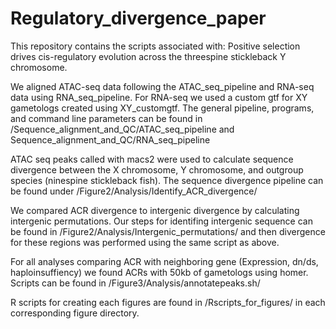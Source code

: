 # Regulatory_divergence_paper
This repository contains the scripts associated with: Positive selection drives cis-regulatory evolution across the threespine stickleback Y chromosome.


We aligned ATAC-seq data following the ATAC_seq_pipeline and RNA-seq data using RNA_seq_pipeline. For RNA-seq we used a custom gtf for XY gametologs created using XY_customgtf. The general pipeline, programs, and command line parameters can be found in /Sequence_alignment_and_QC/ATAC_seq_pipeline and Sequence_alignment_and_QC/RNA_seq_pipeline

ATAC seq peaks called with macs2 were used to calculate sequence divergence between the X chromosome, Y chromosome, and outgroup species (ninespine stickleback fish). The sequence divergence pipeline can be found under /Figure2/Analysis/Identify_ACR_divergence/

We compared ACR divergence to intergenic divergence by calculating intergenic permutations. Our steps for identifing intergenic sequence can be found in /Figure2/Analysis/Intergenic_permutations/ and then divergence for these regions was performed using the same script as above.



For all analyses comparing ACR with neighboring gene (Expression, dn/ds, haploinsuffiency) we found ACRs with 50kb of gametologs using homer. Scripts can be found in /Figure3/Analysis/annotatepeaks.sh/

R scripts for creating each figures are found in /Rscripts_for_figures/ in each corresponding figure directory.

